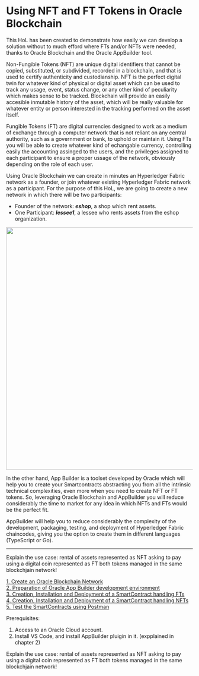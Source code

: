 # Using NFT and FT Tokens in Oracle Blockchain
This HoL has been created to demonstrate how easily we can develop a solution without to much efford where FTs and/or NFTs were needed, thanks to Oracle Blockchain and the Oracle AppBuilder tool.

Non-Fungible Tokens (NFT) are unique digital identifiers that cannot be copied, substituted, or subdivided, recorded in a blockchain, and that is used to certify authenticity and custodianship. NFT is the perfect digital twin for whatever kind of physical or digital asset which can be used to track any usage, event, status change, or any other kind of peculiarity which makes sense to be tracked. Blockchain will provide an easily accesible inmutable history of the asset, which will be really valuable for whatever entity or person interested in the tracking performed on the asset itself.

Fungible Tokens (FT) are digital currencies designed to work as a medium of exchange through a computer network that is not reliant on any central authority, such as a government or bank, to uphold or maintain it. Using FTs you will be able to create whatever kind of echangable currency, controlling easily the accounting assinged to the users, and the privileges assigned to each participant to ensure a proper ussage of the network, obviously depending on the role of each user. 

Using Oracle Blockchain we can create in minutes an Hyperledger Fabric network as a founder, or join whatever existing Hyperledger Fabric network as a participant. For the purpose of this HoL, we are going to create a new network in which there will be two participants:
- Founder of the network: ***eshop***, a shop which rent assets.
- One Participant: ***lessee1***, a lessee who rents assets from the eshop organization.

<p align="center">
<img width="617" height="653" src="https://github.com/jvillenap/Using-NFT-and-FT-Tokens-in-Oracle-Blockchain/blob/main/images/0-intro-2-1.png"/>
</p>



In the other hand, App Builder is a toolset developed by Oracle which will help you to create your Smartcontracts abstracting you from all the intrinsic technical complexities, even more when you need to create NFT or FT tokens. So, leveraging Oracle Blockchain and AppBuilder you will reduce considerably the time to market for any idea in which NFTs and FTs would be the perfect fit.

AppBuilder will help you to reduce considerably the complexity of the development, packaging, testing, and deployment of Hyperledger Fabric chaincodes, giving you the option to create them in different languages (TypeScript or Go).


******************************************************************






Explain the use case:
rental of assets represented as NFT asking to pay using a digital coin represented as FT both tokens managed in the same blockchjain network!


[1. Create an Oracle Blockchain Network](../../blob/main/01-Create-The-Network/README.md)  
[2. Preparation of Oracle App Builder development environment](../../blob/main/02-Prepare-Dev-Environment/README.md)  
[3. Creation, Installation and Deployment of a SmartContract handling FTs](../../blob/main/03-Creation-and-Deployment-of-an-FT-SmartContract/README.md)  
[4. Creation, Installation and Deployment of a SmartContract handling NFTs](../../blob/main/04-Creation-and-Deployment-of-an-NFT-SmartContract/README.md)  
[5. Test the SmartContracts using Postman](../../blob/main/05-Test-Smartcontract-Using-Postman/README.md)  






Prerequisites:
1. Access to an Oracle Cloud account.
2. Install VS Code, and install AppBuilder pluigin in it. (expplained in chapter 2)


Explain the use case:
rental of assets represented as NFT asking to pay using a digital coin represented as FT both tokens managed in the same blockchjain network!



